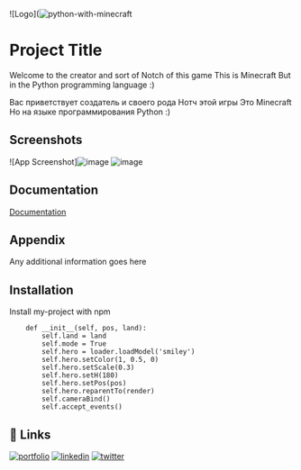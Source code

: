 
![Logo](![python-with-minecraft](https://user-images.githubusercontent.com/103319628/184663926-f4998bfe-e102-4340-afcf-ef14210a6732.jpg)


# Project Title
Welcome to the creator and sort of Notch of this game
This is Minecraft But in the Python programming language :)

Вас приветствует создатель и своего рода Нотч этой игры 
Это Minecraft Но на языке программирования Python :)

## Screenshots

![App Screenshot]![image](https://user-images.githubusercontent.com/103319628/184664095-501cd08c-e69d-424e-8b7b-b104e9af70d8.png)
![image](https://user-images.githubusercontent.com/103319628/184664363-7ebdda15-de90-4119-b9a7-ca098fb44992.png)


## Documentation

[Documentation](https://linktodocumentation)


## Appendix

Any additional information goes here


## Installation

Install my-project with npm

```class Hero():
    def __init__(self, pos, land):
        self.land = land
        self.mode = True
        self.hero = loader.loadModel('smiley')
        self.hero.setColor(1, 0.5, 0)
        self.hero.setScale(0.3)
        self.hero.setH(180)
        self.hero.setPos(pos)
        self.hero.reparentTo(render)
        self.cameraBind()
        self.accept_events()
```
    
## 🔗 Links
[![portfolio](https://img.shields.io/badge/my_portfolio-000?style=for-the-badge&logo=ko-fi&logoColor=white)](https://katherinempeterson.com/)
[![linkedin](https://img.shields.io/badge/linkedin-0A66C2?style=for-the-badge&logo=linkedin&logoColor=white)](https://www.linkedin.com/)
[![twitter](https://img.shields.io/badge/twitter-1DA1F2?style=for-the-badge&logo=twitter&logoColor=white)](https://twitter.com/)

